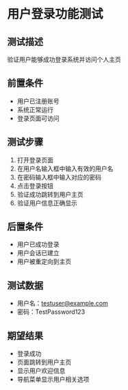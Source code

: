 # 用户登录功能测试

## 测试描述
验证用户能够成功登录系统并访问个人主页

## 前置条件
- 用户已注册账号
- 系统正常运行
- 登录页面可访问

## 测试步骤
1. 打开登录页面
2. 在用户名输入框中输入有效的用户名
3. 在密码输入框中输入对应的密码
4. 点击登录按钮
5. 验证成功跳转到用户主页
6. 验证用户信息正确显示

## 后置条件
- 用户已成功登录
- 用户会话已建立
- 用户被重定向到主页

## 测试数据
- 用户名：testuser@example.com
- 密码：TestPassword123

## 期望结果
- 登录成功
- 页面跳转到用户主页
- 显示用户欢迎信息
- 导航菜单显示用户相关选项 